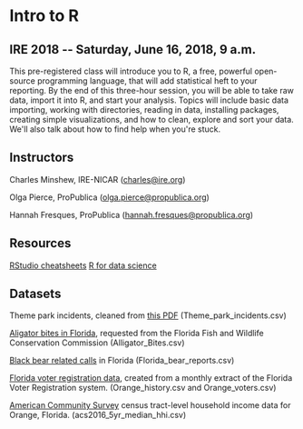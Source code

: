 # Intro to R
## IRE 2018 -- Saturday, June 16, 2018, 9 a.m.

This pre-registered class will introduce you to R, a free, powerful open-source programming language, that will add statistical heft to your reporting. By the end of this three-hour session, you will be able to take raw data, import it into R, and start your analysis. Topics will include basic data importing, working with directories, reading in data, installing packages, creating simple visualizations, and how to clean, explore and sort your data. We'll also talk about how to find help when you're stuck.

## Instructors
Charles Minshew, IRE-NICAR (charles@ire.org)

Olga Pierce, ProPublica (olga.pierce@propublica.org)

Hannah Fresques, ProPublica (hannah.fresques@propublica.org)

## Resources
[RStudio cheatsheets](https://www.rstudio.com/resources/cheatsheets/)
[R for data science](http://r4ds.had.co.nz/)

## Datasets

Theme park incidents, cleaned from [this PDF](https://www.freshfromflorida.com/content/download/80576/2335356/exempt_facility_report_04132018.pdf) (Theme_park_incidents.csv)
 
[Aligator bites in Florida](http://www.myfwc.com/wildlifehabitats/managed/alligator/data/), requested from the Florida Fish and Wildlife Conservation Commission (Alligator_Bites.csv)

[Black bear related calls](http://geodata.myfwc.com/datasets/black-bear-related-calls-in-florida) in Florida (Florida_bear_reports.csv)

[Florida voter registration data](http://dos.myflorida.com/elections/data-statistics/voter-registration-statistics/voter-extract-disk-request/), created from a monthly extract of the Florida Voter Registration system.  (Orange_history.csv and Orange_voters.csv)
	
[American Community Survey](https://censusreporter.org/data/table/?table=B19013&geo_ids=05000US12095,140|05000US12095&primary_geo_id=05000US12095) census tract-level household income data for Orange, Florida. (acs2016_5yr_median_hhi.csv) 

	

